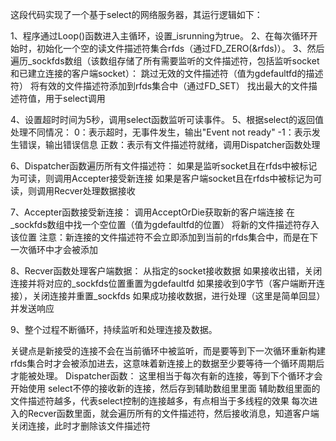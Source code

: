 这段代码实现了一个基于select的网络服务器，其运行逻辑如下：

1、程序通过Loop()函数进入主循环，设置_isrunning为true。
2、在每次循环开始时，初始化一个空的读文件描述符集合rfds（通过FD_ZERO(&rfds)）。
3、然后遍历_sockfds数组（该数组存储了所有需要监听的文件描述符，包括监听socket和已建立连接的客户端socket）：
    跳过无效的文件描述符（值为gdefaultfd的描述符）
    将有效的文件描述符添加到rfds集合中（通过FD_SET）
    找出最大的文件描述符值，用于select调用

4、设置超时时间为5秒，调用select函数监听可读事件。
5、根据select的返回值处理不同情况：
    0：表示超时，无事件发生，输出"Event not ready"
    -1：表示发生错误，输出错误信息
    正数：表示有文件描述符就绪，调用Dispatcher函数处理

6、Dispatcher函数遍历所有文件描述符：
    如果是监听socket且在rfds中被标记为可读，则调用Accepter接受新连接
    如果是客户端socket且在rfds中被标记为可读，则调用Recver处理数据接收

7、Accepter函数接受新连接：
    调用AcceptOrDie获取新的客户端连接
    在_sockfds数组中找一个空位置（值为gdefaultfd的位置）
    将新的文件描述符存入该位置
    注意：新连接的文件描述符不会立即添加到当前的rfds集合中，而是在下一次循环中才会被添加

8、Recver函数处理客户端数据：
    从指定的socket接收数据
    如果接收出错，关闭连接并将对应的_sockfds位置重置为gdefaultfd
    如果接收到0字节（客户端断开连接），关闭连接并重置_sockfds
    如果成功接收数据，进行处理（这里是简单回显）并发送响应

9、整个过程不断循环，持续监听和处理连接及数据。

关键点是新接受的连接不会在当前循环中被监听，而是要等到下一次循环重新构建rfds集合时才会被添加进去，这意味着新连接上的数据至少要等待一个循环周期后才能被处理。
Dispatcher函数：
    这里相当于每次有新的连接，等到下个循环才会开始使用
    select不停的接收新的连接，然后存到辅助数组里里面
    辅助数组里面的文件描述符越多，代表select控制的连接越多，有点相当于多线程的效果
    每次进入的Recver函数里面，就会遍历所有的文件描述符，然后接收消息，知道客户端关闭连接，此时才删除该文件描述符